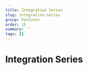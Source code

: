 ```yaml
---
title: Integration Series
slug: integration-series
group: Postures
order: 15
summary: ''
tags: []
---
```

# Integration Series



